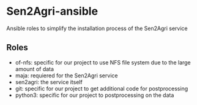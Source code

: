 # Sen2Agri-ansible
Ansible roles to simplify the installation process of the Sen2Agri service

## Roles

* of-nfs: specific for our project to use NFS file system due to the large amount of data
* maja: requiered for the Sen2Agri service
* sen2agri: the service itself
* git: specific for our project to get additional code for postprocessing
* python3: specific for our project to postprocessing on the data
